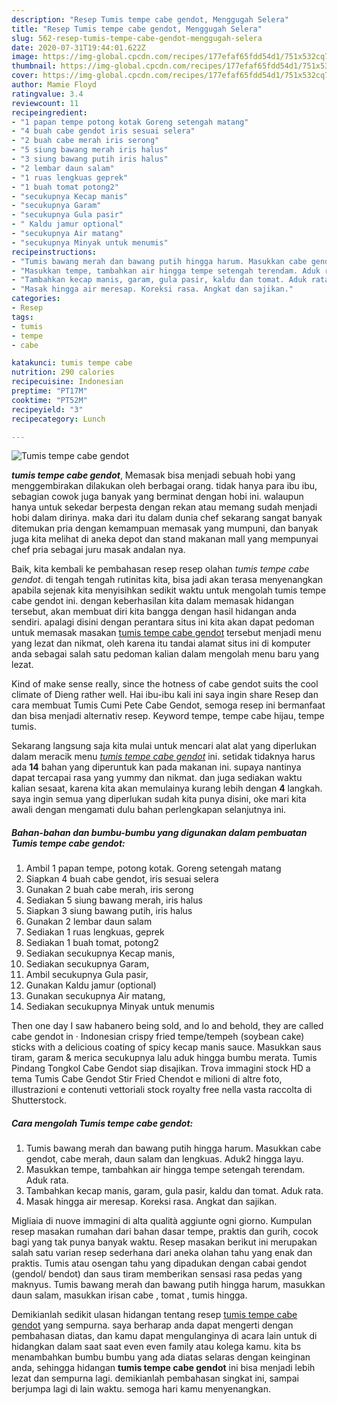 ```yaml
---
description: "Resep Tumis tempe cabe gendot, Menggugah Selera"
title: "Resep Tumis tempe cabe gendot, Menggugah Selera"
slug: 562-resep-tumis-tempe-cabe-gendot-menggugah-selera
date: 2020-07-31T19:44:01.622Z
image: https://img-global.cpcdn.com/recipes/177efaf65fdd54d1/751x532cq70/tumis-tempe-cabe-gendot-foto-resep-utama.jpg
thumbnail: https://img-global.cpcdn.com/recipes/177efaf65fdd54d1/751x532cq70/tumis-tempe-cabe-gendot-foto-resep-utama.jpg
cover: https://img-global.cpcdn.com/recipes/177efaf65fdd54d1/751x532cq70/tumis-tempe-cabe-gendot-foto-resep-utama.jpg
author: Mamie Floyd
ratingvalue: 3.4
reviewcount: 11
recipeingredient:
- "1 papan tempe potong kotak Goreng setengah matang"
- "4 buah cabe gendot iris sesuai selera"
- "2 buah cabe merah iris serong"
- "5 siung bawang merah iris halus"
- "3 siung bawang putih iris halus"
- "2 lembar daun salam"
- "1 ruas lengkuas geprek"
- "1 buah tomat potong2"
- "secukupnya Kecap manis"
- "secukupnya Garam"
- "secukupnya Gula pasir"
- " Kaldu jamur optional"
- "secukupnya Air matang"
- "secukupnya Minyak untuk menumis"
recipeinstructions:
- "Tumis bawang merah dan bawang putih hingga harum. Masukkan cabe gendot, cabe merah, daun salam dan lengkuas. Aduk2 hingga layu."
- "Masukkan tempe, tambahkan air hingga tempe setengah terendam. Aduk rata."
- "Tambahkan kecap manis, garam, gula pasir, kaldu dan tomat. Aduk rata."
- "Masak hingga air meresap. Koreksi rasa. Angkat dan sajikan."
categories:
- Resep
tags:
- tumis
- tempe
- cabe

katakunci: tumis tempe cabe 
nutrition: 290 calories
recipecuisine: Indonesian
preptime: "PT17M"
cooktime: "PT52M"
recipeyield: "3"
recipecategory: Lunch

---
```



![Tumis tempe cabe gendot](https://img-global.cpcdn.com/recipes/177efaf65fdd54d1/751x532cq70/tumis-tempe-cabe-gendot-foto-resep-utama.jpg)

<b><i>tumis tempe cabe gendot</i></b>, Memasak bisa menjadi sebuah hobi yang menggembirakan dilakukan oleh berbagai orang. tidak hanya para ibu ibu, sebagian cowok juga banyak yang berminat dengan hobi ini. walaupun hanya untuk sekedar berpesta dengan rekan atau memang sudah menjadi hobi dalam dirinya. maka dari itu dalam dunia chef sekarang sangat banyak ditemukan pria dengan kemampuan memasak yang mumpuni, dan banyak juga kita melihat di aneka depot dan stand makanan mall yang mempunyai chef pria sebagai juru masak andalan nya.

Baik, kita kembali ke pembahasan resep resep olahan <i>tumis tempe cabe gendot</i>. di tengah tengah rutinitas kita, bisa jadi akan terasa menyenangkan apabila sejenak kita menyisihkan sedikit waktu untuk mengolah tumis tempe cabe gendot ini. dengan keberhasilan kita dalam memasak hidangan tersebut, akan membuat diri kita bangga dengan hasil hidangan anda sendiri. apalagi disini dengan perantara situs ini kita akan dapat pedoman untuk memasak masakan <u>tumis tempe cabe gendot</u> tersebut menjadi menu yang lezat dan nikmat, oleh karena itu tandai alamat situs ini di komputer anda sebagai salah satu pedoman kalian dalam mengolah menu baru yang lezat.

Kind of make sense really, since the hotness of cabe gendot suits the cool climate of Dieng rather well. Hai ibu-ibu kali ini saya ingin share Resep dan cara membuat Tumis Cumi Pete Cabe Gendot, semoga resep ini bermanfaat dan bisa menjadi alternativ resep. Keyword tempe, tempe cabe hijau, tempe tumis.


Sekarang langsung saja kita mulai untuk mencari alat alat yang diperlukan dalam meracik menu <u><i>tumis tempe cabe gendot</i></u> ini. setidak tidaknya harus ada <b>14</b> bahan yang diperuntuk kan pada makanan ini. supaya nantinya dapat tercapai rasa yang yummy dan nikmat. dan juga sediakan waktu kalian sesaat, karena kita akan memulainya kurang lebih dengan <b>4</b> langkah. saya ingin semua yang diperlukan sudah kita punya disini, oke mari kita awali dengan mengamati dulu bahan perlengkapan selanjutnya ini.

<!--inarticleads1-->

##### Bahan-bahan dan bumbu-bumbu yang digunakan dalam pembuatan Tumis tempe cabe gendot:

1. Ambil 1 papan tempe, potong kotak. Goreng setengah matang
1. Siapkan 4 buah cabe gendot, iris sesuai selera
1. Gunakan 2 buah cabe merah, iris serong
1. Sediakan 5 siung bawang merah, iris halus
1. Siapkan 3 siung bawang putih, iris halus
1. Gunakan 2 lembar daun salam
1. Sediakan 1 ruas lengkuas, geprek
1. Sediakan 1 buah tomat, potong2
1. Sediakan secukupnya Kecap manis,
1. Sediakan secukupnya Garam,
1. Ambil secukupnya Gula pasir,
1. Gunakan  Kaldu jamur (optional)
1. Gunakan secukupnya Air matang,
1. Sediakan secukupnya Minyak untuk menumis


Then one day I saw habanero being sold, and lo and behold, they are called cabe gendot in · Indonesian crispy fried tempe/tempeh (soybean cake) sticks with a delicious coating of spicy kecap manis sauce. Masukkan saus tiram, garam &amp; merica secukupnya lalu aduk hingga bumbu merata. Tumis Pindang Tongkol Cabe Gendot siap disajikan. Trova immagini stock HD a tema Tumis Cabe Gendot Stir Fried Chendot e milioni di altre foto, illustrazioni e contenuti vettoriali stock royalty free nella vasta raccolta di Shutterstock. 

<!--inarticleads2-->

##### Cara mengolah Tumis tempe cabe gendot:

1. Tumis bawang merah dan bawang putih hingga harum. Masukkan cabe gendot, cabe merah, daun salam dan lengkuas. Aduk2 hingga layu.
1. Masukkan tempe, tambahkan air hingga tempe setengah terendam. Aduk rata.
1. Tambahkan kecap manis, garam, gula pasir, kaldu dan tomat. Aduk rata.
1. Masak hingga air meresap. Koreksi rasa. Angkat dan sajikan.


Migliaia di nuove immagini di alta qualità aggiunte ogni giorno. Kumpulan resep masakan rumahan dari bahan dasar tempe, praktis dan gurih, cocok bagi yang tak punya banyak waktu. Resep masakan berikut ini merupakan salah satu varian resep sederhana dari aneka olahan tahu yang enak dan praktis. Tumis atau osengan tahu yang dipadukan dengan cabai gendot (gendol/ bendot) dan saus tiram memberikan sensasi rasa pedas yang maknyus. Tumis bawang merah dan bawang putih hingga harum, masukkan daun salam, masukkan irisan cabe , tomat , tumis hingga. 

Demikianlah sedikit ulasan hidangan tentang resep <u>tumis tempe cabe gendot</u> yang sempurna. saya berharap anda dapat mengerti dengan pembahasan diatas, dan kamu dapat mengulanginya di acara lain untuk di hidangkan dalam saat saat even even family atau kolega kamu. kita bs menambahkan bumbu bumbu yang ada diatas selaras dengan keinginan anda, sehingga hidangan <b>tumis tempe cabe gendot</b> ini bisa menjadi lebih lezat dan sempurna lagi. demikianlah pembahasan singkat ini, sampai berjumpa lagi di lain waktu. semoga hari kamu menyenangkan.
